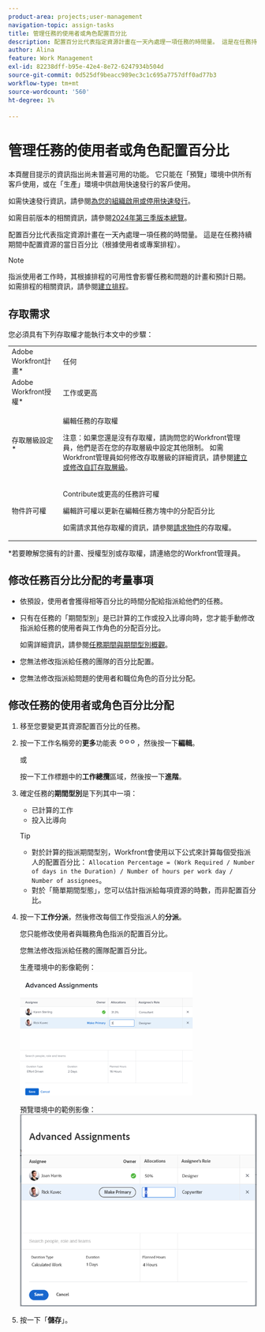 ```yaml
---
product-area: projects;user-management
navigation-topic: assign-tasks
title: 管理任務的使用者或角色配置百分比
description: 配置百分比代表指定資源計畫在一天內處理一項任務的時間量。 這是在任務持續期間中配置資源的當日百分比（根據使用者或專案排程）。
author: Alina
feature: Work Management
exl-id: 82238dff-b95e-42e4-8e72-6247934b504d
source-git-commit: 0d525df9beacc989ec3c1c695a7757dff0ad77b3
workflow-type: tm+mt
source-wordcount: '560'
ht-degree: 1%

---
```


# 管理任務的使用者或角色配置百分比

<span class="preview">本頁醒目提示的資訊指出尚未普遍可用的功能。 它只能在「預覽」環境中供所有客戶使用，或在「生產」環境中供啟用快速發行的客戶使用。</span>

<span class="preview">如需快速發行資訊，請參閱[為您的組織啟用或停用快速發行](/help/quicksilver/administration-and-setup/set-up-workfront/configure-system-defaults/enable-fast-release-process.md)。</span>

<span class="preview">如需目前版本的相關資訊，請參閱[2024年第三季版本總覽](/help/quicksilver/product-announcements/product-releases/24-q3-release-activity/24-q3-release-overview.md)。</span>

配置百分比代表指定資源計畫在一天內處理一項任務的時間量。 這是在任務持續期間中配置資源的當日百分比（根據使用者或專案排程）。

>[!NOTE]
>
>指派使用者工作時，其根據排程的可用性會影響任務和問題的計畫和預計日期。 如需排程的相關資訊，請參閱[建立排程](../../../administration-and-setup/set-up-workfront/configure-timesheets-schedules/create-schedules.md)。

## 存取需求

您必須具有下列存取權才能執行本文中的步驟：

<table style="table-layout:auto"> 
 <col> 
 <col> 
 <tbody> 
  <tr> 
   <td role="rowheader">Adobe Workfront計畫*</td> 
   <td> <p>任何</p> </td> 
  </tr> 
  <tr> 
   <td role="rowheader">Adobe Workfront授權*</td> 
   <td> <p>工作或更高</p> </td> 
  </tr> 
  <tr> 
   <td role="rowheader">存取層級設定*</td> 
   <td> <p>編輯任務的存取權</p> <p>注意：如果您還是沒有存取權，請詢問您的Workfront管理員，他們是否在您的存取層級中設定其他限制。 如需Workfront管理員如何修改存取層級的詳細資訊，請參閱<a href="../../../administration-and-setup/add-users/configure-and-grant-access/create-modify-access-levels.md" class="MCXref xref">建立或修改自訂存取層級</a>。</p> </td> 
  </tr> 
  <tr> 
   <td role="rowheader">物件許可權</td> 
   <td> <p>Contribute或更高的任務許可權</p> <p>編輯許可權以更新在編輯任務方塊中的分配百分比</p> <p>如需請求其他存取權的資訊，請參閱<a href="../../../workfront-basics/grant-and-request-access-to-objects/request-access.md" class="MCXref xref">請求物件</a>的存取權。</p> </td> 
  </tr> 
 </tbody> 
</table>

&#42;若要瞭解您擁有的計畫、授權型別或存取權，請連絡您的Workfront管理員。

## 修改任務百分比分配的考量事項

* 依預設，使用者會獲得相等百分比的時間分配給指派給他們的任務。
* 只有在任務的「期間型別」是已計算的工作或投入比導向時，您才能手動修改指派給任務的使用者與工作角色的分配百分比。

  如需詳細資訊，請參閱[任務期間與期間型別概觀](../../../manage-work/tasks/taskdurtn/task-duration-and-duration-type.md)。

* 您無法修改指派給任務的團隊的百分比配置。
* 您無法修改指派給問題的使用者和職位角色的百分比分配。

## 修改任務的使用者或角色百分比分配

1. 移至您要變更其資源配置百分比的任務。
1. 按一下工作名稱旁的&#x200B;**更多**&#x200B;功能表![](assets/qs-more-icon-on-an-object.png)，然後按一下&#x200B;**編輯**。

   或

   按一下工作標題中的&#x200B;**工作總攬**&#x200B;區域，然後按一下&#x200B;**進階**。

1. 確定任務的&#x200B;**期間型別**&#x200B;是下列其中一項：

   * 已計算的工作
   * 投入比導向

   >[!TIP]
   >
   >* 對於計算的指派期間型別，Workfront會使用以下公式來計算每個受指派人的配置百分比： `Allocation Percentage = (Work Required / Number of days in the Duration) / Number of hours per work day / Number of assignees`。
   >* 對於「簡單期間型態」，您可以估計指派給每項資源的時數，而非配置百分比。

1. 按一下&#x200B;**工作分派**，然後修改每個工作受指派人的&#x200B;**分派**。

   您只能修改使用者與職務角色指派的配置百分比。

   您無法修改指派給任務的團隊配置百分比。

   生產環境中的影像範例：
   ![](assets/qs-advanced-assignments-box-with-duration-type-and-duration-350x251.png)

   <span class="preview">預覽環境中的範例影像：</span>
   ![修改配置百分比](assets/advanced-assignments-allocation-percentage.png)

1. 按一下「**儲存**」。
